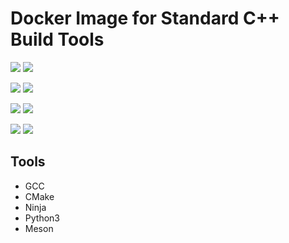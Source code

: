 # Docker Image for Standard C++ Build Tools

[![](https://images.microbadger.com/badges/version/lyrahgames/cpp-build-tools.svg)](https://microbadger.com/images/lyrahgames/cpp-build-tools)
[![](https://images.microbadger.com/badges/commit/lyrahgames/cpp-build-tools.svg)](https://microbadger.com/images/lyrahgames/cpp-build-tools)
<!-- [![](https://images.microbadger.com/badges/image/lyrahgames/cpp-build-tools.svg)](https://microbadger.com/images/lyrahgames/cpp-build-tools) -->

[![](https://img.shields.io/microbadger/image-size/lyrahgames/cpp-build-tools.svg?style=for-the-badge)](https://microbadger.com/images/lyrahgames/cpp-build-tools)
[![](https://img.shields.io/microbadger/layers/lyrahgames/cpp-build-tools.svg?style=for-the-badge)](https://microbadger.com/images/lyrahgames/cpp-build-tools)

[![](https://img.shields.io/docker/pulls/lyrahgames/cpp-build-tools.svg?style=for-the-badge)](https://hub.docker.com/r/lyrahgames/cpp-build-tools)
[![](https://img.shields.io/docker/stars/lyrahgames/cpp-build-tools.svg?style=for-the-badge)](https://hub.docker.com/r/lyrahgames/cpp-build-tools)

[![](https://img.shields.io/docker/automated/lyrahgames/cpp-build-tools.svg?style=for-the-badge)](https://github.com/lyrahgames/docker-cpp-build-tools.git)
[![](https://img.shields.io/github/last-commit/lyrahgames/docker-cpp-build-tools.svg?style=for-the-badge)](https://github.com/lyrahgames/docker-cpp-build-tools.git)

## Tools
- GCC
- CMake
- Ninja
- Python3
- Meson